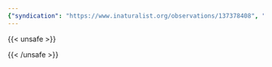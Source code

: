 ```yaml
---
{"syndication": "https://www.inaturalist.org/observations/137378408", "date": "2022-10-02T14:17:47-04:00", "taxon": {"name": "Reynoutria japonica", "common_name": "Japanese knotweed"}, "quality_grade": "needs_id", "identifications_most_agree": false, "species_guess": "Japanese knotweed", "identifications_most_disagree": false, "captive": false, "project_ids": [4034], "community_taxon_id": null, "geojson": {"type": "Point", "coordinates": [-75.2454769444, 43.0824516667]}, "owners_identification_from_vision": true, "identifications_count": 0, "obscured": false, "num_identification_agreements": 0, "num_identification_disagreements": 0, "place_guess": "Utica, NY 13501, USA", "photos": [{"id": 234620883, "license_code": "cc-by-nc", "original_dimensions": {"width": 1536, "height": 2048}, "url": "https://inaturalist-open-data.s3.amazonaws.com/photos/234620883/square.jpeg", "attribution": "(c) Brandon Rozek, some rights reserved (CC BY-NC)", "flags": [], "moderator_actions": [], "hidden": false}, {"id": 234620907, "license_code": "cc-by-nc", "original_dimensions": {"width": 1536, "height": 2048}, "url": "https://inaturalist-open-data.s3.amazonaws.com/photos/234620907/square.jpeg", "attribution": "(c) Brandon Rozek, some rights reserved (CC BY-NC)", "flags": [], "moderator_actions": [], "hidden": false}]}
---
```

{{< unsafe >}}

{{< /unsafe >}}
